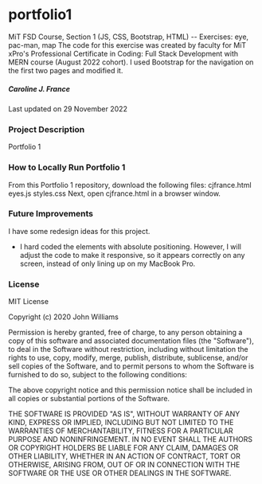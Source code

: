 # portfolio1
MiT FSD Course, Section 1 (JS, CSS, Bootstrap, HTML) -- Exercises: eye, pac-man, map
The code for this exercise was created by faculty for MiT xPro's Professional Certificate in Coding: Full Stack Development with MERN course (August 2022 cohort). I used Bootstrap for the navigation on the first two pages and modified it.

##### Caroline J. France
Last updated on 29 November 2022

### Project Description
Portfolio 1

### How to Locally Run Portfolio 1
From this Portfolio 1 repository, download the following files:
cjfrance.html
eyes.js
styles.css
Next, open cjfrance.html in a browser window.

### Future Improvements
I have some redesign ideas for this project.
* I hard coded the elements with absolute positioning. However, I will adjust the code to make it responsive, so it appears correctly on any screen, instead of only lining up on my MacBook Pro.

### License
MIT License

Copyright (c) 2020 John Williams

Permission is hereby granted, free of charge, to any person obtaining a copy
of this software and associated documentation files (the "Software"), to deal
in the Software without restriction, including without limitation the rights
to use, copy, modify, merge, publish, distribute, sublicense, and/or sell
copies of the Software, and to permit persons to whom the Software is
furnished to do so, subject to the following conditions:

The above copyright notice and this permission notice shall be included in all
copies or substantial portions of the Software.

THE SOFTWARE IS PROVIDED "AS IS", WITHOUT WARRANTY OF ANY KIND, EXPRESS OR
IMPLIED, INCLUDING BUT NOT LIMITED TO THE WARRANTIES OF MERCHANTABILITY,
FITNESS FOR A PARTICULAR PURPOSE AND NONINFRINGEMENT. IN NO EVENT SHALL THE
AUTHORS OR COPYRIGHT HOLDERS BE LIABLE FOR ANY CLAIM, DAMAGES OR OTHER
LIABILITY, WHETHER IN AN ACTION OF CONTRACT, TORT OR OTHERWISE, ARISING FROM,
OUT OF OR IN CONNECTION WITH THE SOFTWARE OR THE USE OR OTHER DEALINGS IN THE
SOFTWARE.
